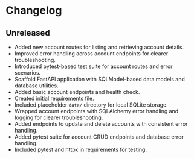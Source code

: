 # Changelog

## Unreleased
- Added new account routes for listing and retrieving account details.
- Improved error handling across account endpoints for clearer troubleshooting.
- Introduced pytest-based test suite for account routes and error scenarios.
- Scaffold FastAPI application with SQLModel-based data models and database utilities.
- Added basic account endpoints and health check.
- Created initial requirements file.
- Included placeholder `data/` directory for local SQLite storage.
- Wrapped account endpoints with SQLAlchemy error handling and logging for clearer troubleshooting.
- Added endpoints to update and delete accounts with consistent error handling.
- Added pytest suite for account CRUD endpoints and database error handling.
- Included pytest and httpx in requirements for testing.
